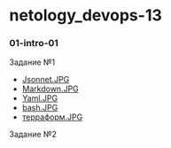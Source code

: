 # netology_devops-13

### 01-intro-01
Задание №1
 - [Jsonnet.JPG](01-intro-01/Jsonnet.JPG)
 - [Markdown.JPG](01-intro-01/Markdown.JPG)
 - [Yaml.JPG](01-intro-01/Yaml.JPG)
 - [bash.JPG](01-intro-01/bash.JPG)
 - [терраформ.JPG](01-intro-01/терраформ.JPG)

Задание №2

